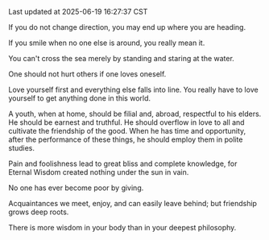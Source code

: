 Last updated at 2025-06-19 16:27:37 CST

If you do not change direction, you may end up where you are heading.

If you smile when no one else is around, you really mean it.

You can't cross the sea merely by standing and staring at the water.

One should not hurt others if one loves oneself.

Love yourself first and everything else falls into line. You really have to love yourself to get anything done in this world.

A youth, when at home, should be filial and, abroad, respectful to his elders. He should be earnest and truthful. He should overflow in love to all and cultivate the friendship of the good. When he has time and opportunity, after the performance of these things, he should employ them in polite studies.

Pain and foolishness lead to great bliss and complete knowledge, for Eternal Wisdom created nothing under the sun in vain.

No one has ever become poor by giving.

Acquaintances we meet, enjoy, and can easily leave behind; but friendship grows deep roots.

There is more wisdom in your body than in your deepest philosophy.

